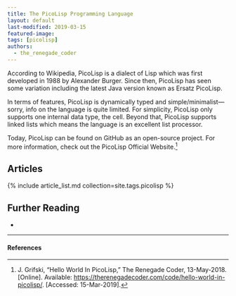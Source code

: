 ```yaml
---
title: The PicoLisp Programming Language
layout: default
last-modified: 2019-03-15
featured-image:
tags: [picolisp]
authors:
  - the_renegade_coder
---
```


According to Wikipedia, PicoLisp is a dialect of Lisp which was first 
developed in 1988 by Alexander Burger. Since then, PicoLisp has seen 
some variation including the latest Java version known as Ersatz PicoLisp.

In terms of features, PicoLisp is dynamically typed and simple/minimalist—sorry, 
info on the language is quite limited. For simplicity, PicoLisp only supports 
one internal data type, the cell. Beyond that, PicoLisp supports linked lists 
which means the language is an excellent list processor.

Today, PicoLisp can be found on GitHub as an open-source project. For more 
information, check out the PicoLisp Official Website.[^1]

## Articles

{% include article_list.md collection=site.tags.picolisp %}

## Further Reading

-

---

#### References

[^1]: J. Grifski, “Hello World In PicoLisp,” The Renegade Coder, 13-May-2018. [Online]. Available: <https://therenegadecoder.com/code/hello-world-in-picolisp/>. [Accessed: 15-Mar-2019].
